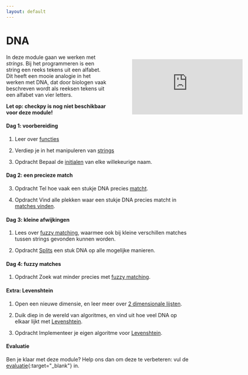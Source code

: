 ```yaml
---
layout: default
---
```

# DNA

<div style="width: 40%; float:right; margin-left: 2em;">
<figure class="video_container">
  <iframe src="https://player.vimeo.com/video/233508920" frameborder="0" allowfullscreen="true"></iframe>
</figure>
</div>

In deze module gaan we werken met *strings*. Bij het programmeren is een string een reeks tekens uit een alfabet. Dit heeft een mooie analogie in het werken met DNA, dat door biologen vaak beschreven wordt als reeksen tekens uit een alfabet van vier letters.


**Let op: checkpy is nog niet beschikbaar voor deze module!**

#### Dag 1: voorbereiding

1. Leer over [functies]({{site.baseurl}}/python/functies)

2. Verdiep je in het manipuleren van [strings]({{site.baseurl}}/python/strings)

3. <span class="label label-primary">Opdracht</span> Bepaal de [initialen]({{site.baseurl}}/dna/initials) van elke willekeurige naam.

#### Dag 2: een precieze match

3. <span class="label label-primary">Opdracht</span> Tel hoe vaak een stukje DNA precies [matcht]({{site.baseurl}}/dna/matches-tellen).

1. <span class="label label-primary">Opdracht</span> Vind alle plekken waar een stukje DNA precies matcht in [matches vinden]({{site.baseurl}}/dna/matches-vinden).

#### Dag 3: kleine afwijkingen

1. Lees over [fuzzy matching]({{site.baseurl}}/dna/fuzzy-matching), waarmee ook bij kleine verschillen matches tussen strings gevonden kunnen worden.

2. <span class="label label-primary">Opdracht</span> [Splits]({{site.baseurl}}/dna/splitsen) een stuk DNA op alle mogelijke manieren.

#### Dag 4: fuzzy matches

1. <span class="label label-primary">Opdracht</span> Zoek wat minder precies met [fuzzy matching]({{site.baseurl}}/dna/fuzzy).

#### Extra: Levenshtein

1. Open een nieuwe dimensie, en leer meer over [2 dimensionale lijsten]({{site.baseurl}}/python/2dlijsten).

2. Duik diep in de wereld van algoritmes, en vind uit hoe veel DNA op elkaar lijkt met [Levenshtein]({{site.baseurl}}/dna/levenshtein-afstand).

3. <span class="label label-primary">Opdracht</span> Implementeer je eigen algoritme voor [Levenshtein]({{site.baseurl}}/dna/levenshtein).

#### Evaluatie

Ben je klaar met deze module? Help ons dan om deze te verbeteren: vul de [evaluatie](https://goo.gl/forms/X0HNmhNQbhAk81442){:target="_blank"} in.
